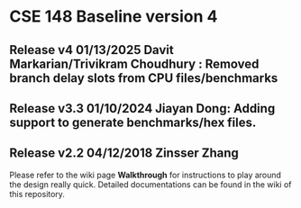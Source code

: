 # CSE 148 Baseline version 4

## Release v4 01/13/2025 Davit Markarian/Trivikram Choudhury : Removed branch delay slots from CPU files/benchmarks

## Release v3.3 01/10/2024 Jiayan Dong: Adding support to generate benchmarks/hex files.

## Release v2.2 04/12/2018 Zinsser Zhang

Please refer to the wiki page **Walkthrough** for instructions to play around the design really quick.
Detailed documentations can be found in the wiki of this repository.
